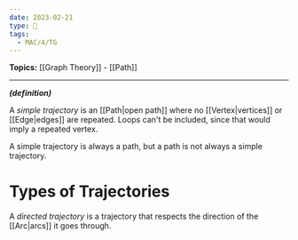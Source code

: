 ```yaml
---
date: 2023-02-21
type: 🧠
tags:
  - MAC/4/TG
---
```


**Topics:** [[Graph Theory]] - [[Path]]

---

_**(definition)**_

A _simple trajectory_ is an [[Path|open path]] where no [[Vertex|vertices]] or [[Edge|edges]] are repeated. Loops can't be included, since that would imply a repeated vertex.

A simple trajectory is always a path, but a path is not always a simple trajectory.

# Types of Trajectories

A _directed trajectory_ is a trajectory that respects the direction of the [[Arc|arcs]] it goes through.
